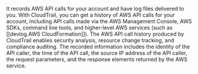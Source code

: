 
It records AWS API calls for your account and have log files delivered to you. With CloudTrail, you can get a history of AWS API calls for your account, including API calls made via the AWS Management Console, AWS SDKs, command line tools, and higher-level AWS services (such as [[devlog.AWS CloudFormation]]). The AWS API call history produced by CloudTrail enables security analysis, resource change tracking, and compliance auditing. The recorded information includes the identity of the API caller, the time of the API call, the source IP address of the API caller, the request parameters, and the response elements returned by the AWS service.
